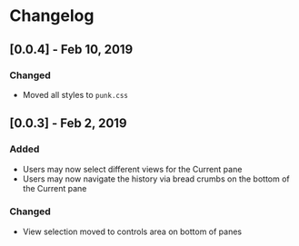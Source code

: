 # Changelog

## [0.0.4] - Feb 10, 2019

### Changed

- Moved all styles to `punk.css`

## [0.0.3] - Feb 2, 2019

### Added

- Users may now select different views for the Current pane
- Users may now navigate the history via bread crumbs on the bottom of the Current pane

### Changed
- View selection moved to controls area on bottom of panes
